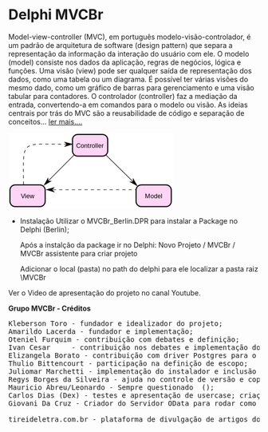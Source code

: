 # Delphi MVCBr

Model-view-controller (MVC), em português modelo-visão-controlador, é um padrão de arquitetura de software (design pattern) que separa a representação da informação da interação do usuário com ele. O modelo (model) consiste nos dados da aplicação, regras de negócios, lógica e funções. Uma visão (view) pode ser qualquer saída de representação dos dados, como uma tabela ou um diagrama. É possível ter várias visões do mesmo dado, como um gráfico de barras para gerenciamento e uma visão tabular para contadores. O controlador (controller) faz a mediação da entrada, convertendo-a em comandos para o modelo ou visão. As ideias centrais por trás do MVC são a reusabilidade de código e separação de conceitos... <a href="http://pt.wikipedia.org/wiki/MVC">ler mais....</a>

<img src="/330px-ModelViewControllerDiagram2.svg.png"></a>


* Instalação
  Utilizar o   MVCBr_Berlin.DPR  para instalar a Package no Delphi (Berlin);
  
  Após a instalção da package ir no Delphi:  Novo Projeto / MVCBr / MVCBr assistente para criar projeto
  
  Adicionar o local (pasta) no path do delphi para ele localizar a pasta raiz  \MVCBr 
  
Ver o Video de apresentação do projeto no canal Youtube.  


<b>Grupo MVCBr - Créditos</b>
<pre>
Kleberson Toro - fundador e idealizador do projeto;
Amarildo Lacerda - fundador e implementação;
Oteniel Furquim - contribuição com debates e definição;
Ivan Cesar     - contribuição nos debates e implementação do MemDataset para o OData;
Elizangela Borato - contribuição com driver Postgres para o servidor OData e implementação do gerador de metadata.
Thulio Bittencourt - participação na definição de escopo;
Juliomar Marchetti - implementação do instalador e inclusão no GETIT
Regys Borges da Silveira - ajuda no controle de versão e coparticipação com o Instalador
Mauricio Abreu/Leonardo - Sempre questionado  ();
Carlos Dias (Dex) - testes e apresentação de usercase; criação dos icones dos experts
Giovani Da Cruz - Criador do Servidor OData para rodar como serviço.

tireideletra.com.br - plataforma de divulgação de artigos do MVCBr (Apoio: WBAGestão-Storeware)
</pre>
